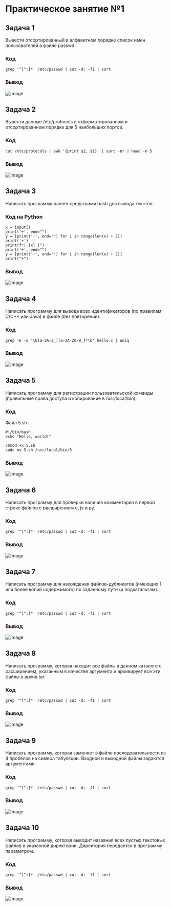# Практическое занятие №1
## Задача 1
Вывести отсортированный в алфавитном порядке список имен пользователей в файле passwd.
### Код
```
grep '^[^:]*' /etc/passwd | cut -d: -f1 | sort
```
### Вывод
![image](https://github.com/guezwhozbak/cfg/blob/main/practice1/1.jpg)

## Задача 2
Вывести данные /etc/protocols в отформатированном и отсортированном порядке для 5 наибольших портов.
### Код
```
cat /etc/protocols | awk '{print $2, $1}' | sort -nr | head -n 5
```
### Вывод
![image](https://github.com/guezwhozbak/cfg/blob/main/practice1/2.jpg)

## Задача 3
Написать программу banner средствами bash для вывода текстов.
### Код на Python
```
x = input()
print('+', end="")
y = [print('-', end="") for i in range(len(x) + 2)]
print('+')
print(f"| {x} |")
print('+', end="")
y = [print('-', end='') for i in range(len(x) + 2)]
print("+")
```
### Вывод
![image](https://github.com/guezwhozbak/cfg/blob/main/practice1/3.jpg)

## Задача 4
Написать программу для вывода всех идентификаторов (по правилам C/C++ или Java) в файле (без повторений).
### Код
```
grep -E -o '\b[a-zA-Z_][a-zA-Z0-9_]*\b' hello.c | uniq
```
### Вывод
![image](https://github.com/guezwhozbak/cfg/blob/main/practice1/4.jpg)

## Задача 5
Написать программу для регистрации пользовательской команды (правильные права доступа и копирование в /usr/local/bin).
### Код
Файл 5.sh :
```
#!/bin/bash
echo "Hello, world!"
```
```
chmod +x 5.sh
sudo mv 5.sh /usr/local/bin/5
```
### Вывод
![image](https://github.com/guezwhozbak/cfg/blob/main/practice1/1.jpg)

## Задача 6
Написать программу для проверки наличия комментария в первой строке файлов с расширением c, js и py.
### Код
```
grep '^[^:]*' /etc/passwd | cut -d: -f1 | sort
```
### Вывод
![image](https://github.com/guezwhozbak/cfg/blob/main/practice1/1.jpg)

## Задача 7
Написать программу для нахождения файлов-дубликатов (имеющих 1 или более копий содержимого) по заданному пути (и подкаталогам).
### Код
```
grep '^[^:]*' /etc/passwd | cut -d: -f1 | sort
```
### Вывод
![image](https://github.com/guezwhozbak/cfg/blob/main/practice1/1.jpg)

## Задача 8
Написать программу, которая находит все файлы в данном каталоге с расширением, указанным в качестве аргумента и архивирует все эти файлы в архив tar.
### Код
```
grep '^[^:]*' /etc/passwd | cut -d: -f1 | sort
```
### Вывод
![image](https://github.com/guezwhozbak/cfg/blob/main/practice1/1.jpg)

## Задача 9
Написать программу, которая заменяет в файле последовательности из 4 пробелов на символ табуляции. Входной и выходной файлы задаются аргументами.
### Код
```
grep '^[^:]*' /etc/passwd | cut -d: -f1 | sort
```
### Вывод
![image](https://github.com/guezwhozbak/cfg/blob/main/practice1/1.jpg)

## Задача 10
Написать программу, которая выводит названия всех пустых текстовых файлов в указанной директории. Директория передается в программу параметром.
### Код
```
grep '^[^:]*' /etc/passwd | cut -d: -f1 | sort
```
### Вывод
![image](https://github.com/guezwhozbak/cfg/blob/main/practice1/1.jpg)


